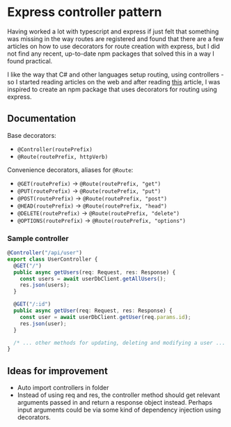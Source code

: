 # Express controller pattern

Having worked a lot with typescript and express if just felt that something was missing in the way routes are registered and found that there are a few articles on how to use decorators for route creation with express, but I did not find any recent, up-to-date npm packages that solved this in a way I found practical.

I like the way that C# and other languages setup routing, using controllers - so I started reading articles on the web and after reading [this](https://nehalist.io/routing-with-typescript-decorators/) article, I was inspired to create an npm package that uses decorators for routing using express.

## Documentation

Base decorators:

- `@Controller(routePrefix)`
- `@Route(routePrefix, httpVerb)`

Convenience decorators, aliases for `@Route`:

- `@GET(routePrefix)` -> `@Route(routePrefix, "get")`
- `@PUT(routePrefix)` -> `@Route(routePrefix, "put")`
- `@POST(routePrefix)` -> `@Route(routePrefix, "post")`
- `@HEAD(routePrefix)` -> `@Route(routePrefix, "head")`
- `@DELETE(routePrefix)` -> `@Route(routePrefix, "delete")`
- `@OPTIONS(routePrefix)` -> `@Route(routePrefix, "options")`

### Sample controller

```typescript
@Controller("/api/user")
export class UserController {
  @GET("/")
  public async getUsers(req: Request, res: Response) {
    const users = await userDbClient.getAllUsers();
    res.json(users);
  }

  @GET("/:id")
  public async getUser(req: Request, res: Response) {
    const user = await userDbClient.getUser(req.params.id);
    res.json(user);
  }

  /* ... other methods for updating, deleting and modifying a user ... */
}
```

## Ideas for improvement

- Auto import controllers in folder
- Instead of using req and res, the controller method should get relevant arguments passed in and return a response object instead. Perhaps input arguments could be via some kind of dependency injection using decorators.
